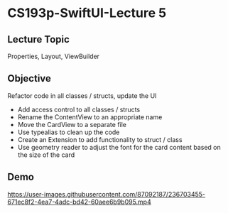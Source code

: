 #  CS193p-SwiftUI-Lecture 5

## Lecture Topic
Properties, Layout, ViewBuilder

## Objective
Refactor code in all classes / structs, update the UI

* Add access control to all classes / structs
* Rename the ContentView to an appropriate name
* Move the CardView to a separate file
* Use typealias to clean up the code
* Create an Extension to add functionality to struct / class
* Use geometry reader to adjust the font for the card content based on the size of the card



## Demo

https://user-images.githubusercontent.com/87092187/236703455-671ec8f2-4ea7-4adc-bd42-60aee6b9b095.mp4



